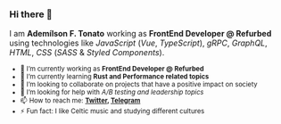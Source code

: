 ### Hi there 👋

I am **Ademílson F. Tonato** working as **FrontEnd Developer @ Refurbed** using technologies like _JavaScript_ (_Vue_, _TypeScript_), _gRPC_, _GraphQL_, _HTML_, _CSS_ (_SASS_ & _Styled Components_).󠀠

<sub>
   
- 🔭 I’m currently working as **FrontEnd Developer @ Refurbed**
- 🌱 I’m currently learning **Rust and Performance related topics**
- 👯 I’m looking to collaborate on projects that have a positive impact on society
- 🤔 I’m looking for help with _A/B testing and leadership topics_
- 📫 How to reach me: **[Twitter](https://twitter.com/ftonato), [Telegram](https://t.me/ftonato)**
- ⚡ Fun fact: I like Celtic music and studying different cultures

</sub>

<!-- Author of NPM Package: **[xyz](https://www.npmjs.com/package/xyz)** -->

